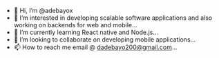 - 👋 Hi, I’m @adebayox
- 👀 I’m interested in developing scalable software applications and also working on backends for web and mobile...
- 🌱 I’m currently learning React native and Node.js...
- 💞️ I’m looking to collaborate on developing mobile applications...
- 📫 How to reach me email @ dadebayo200@gmail.com...

<!---
adebayox/adebayox is a ✨ special ✨ repository because its `README.md` (this file) appears on your GitHub profile.
You can click the Preview link to take a look at your changes.
--->
